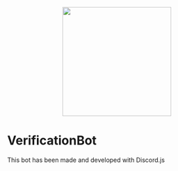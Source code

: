 <p align="center">
  <img height="250" src="https://i.imgur.com/YlBRiRy.png">
</p>

# VerificationBot
This bot has been made and developed with Discord.js
